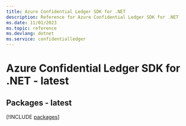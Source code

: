 ```yaml
---
title: Azure Confidential Ledger SDK for .NET
description: Reference for Azure Confidential Ledger SDK for .NET
ms.date: 11/01/2023
ms.topic: reference
ms.devlang: dotnet
ms.service: confidentialledger
---
```

# Azure Confidential Ledger SDK for .NET - latest
## Packages - latest
[!INCLUDE [packages](confidential-ledger-index.md)]